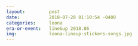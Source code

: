 ```yaml
---
layout:         post
date:           2018-07-28 01:10:54 -0400
categories:     loona
era-or-event:   line&up 2018.06
img:            loona-lineup-stickers-songs.jpg
---
```

